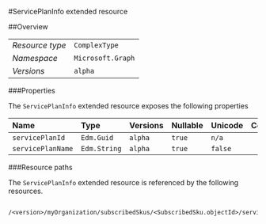 #ServicePlanInfo extended resource

 



##Overview

|  |  | 
| :-- | :-- | 
| _Resource type_ | `ComplexType` | 
| _Namespace_ | `Microsoft.Graph` | 
| _Versions_ | `alpha` | 


###Properties

The `ServicePlanInfo` extended resource exposes the following properties 

| Name | Type | Versions | Nullable | Unicode | Comments | 
| :-- | :-- | :-- | :-- | :-- | :-- | 
| `servicePlanId` | `Edm.Guid` | `alpha` | `true` | `n/a` |  | 
| `servicePlanName` | `Edm.String` | `alpha` | `true` | `false` |  | 


###Resource paths

The `ServicePlanInfo` extended resource is referenced by the following resources. 

```
	/<version>/myOrganization/subscribedSkus/<SubscribedSku.objectId>/servicePlans
```





<!-- {
"type": "#page.annotation",
"tocPath": "ComplexType/ServicePlanInfo",
"tocItems": {
	"ComplexType/ServicePlanInfo/Overview": "#overview",
	"ComplexType/ServicePlanInfo/Operations": "#operations"
}
"section": "documentation"
} -->